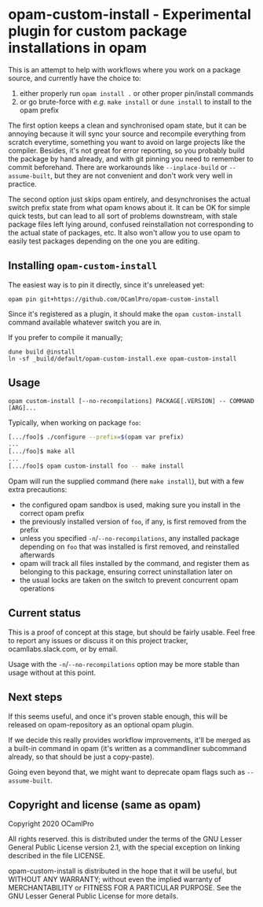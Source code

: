 # opam-custom-install - Experimental plugin for custom package installations in opam

This is an attempt to help with workflows where you work on a package source,
and currently have the choice to:

1. either properly run `opam install .` or other proper pin/install commands
2. or go brute-force with _e.g._ `make install` or `dune install` to install to
   the opam prefix

The first option keeps a clean and synchronised opam state, but it can be
annoying because it will sync your source and recompile everything from scratch
everytime, something you want to avoid on large projects like the compiler.
Besides, it's not great for error reporting, so you probably build the package
by hand already, and with git pinning you need to remember to commit beforehand.
There are workarounds like `--inplace-build` or `--assume-built`, but they are
not convenient and don't work very well in practice.

The second option just skips opam entirely, and desynchronises the actual switch
prefix state from what opam knows about it. It can be OK for simple quick tests,
but can lead to all sort of problems downstream, with stale package files left
lying around, confused reinstallation not corresponding to the actual state of
packages, etc. It also won't allow you to use opam to easily test packages
depending on the one you are editing.


## Installing `opam-custom-install`

The easiest way is to pin it directly, since it's unreleased yet:
```
opam pin git+https://github.com/OCamlPro/opam-custom-install
```

Since it's registered as a plugin, it should make the `opam custom-install`
command available whatever switch you are in.

If you prefer to compile it manually;
```
dune build @install
ln -sf _build/default/opam-custom-install.exe opam-custom-install
```

## Usage

```
opam custom-install [--no-recompilations] PACKAGE[.VERSION] -- COMMAND [ARG]...
```

Typically, when working on package `foo`:
```bash
[.../foo]$ ./configure --prefix=$(opam var prefix)
...
[.../foo]$ make all
...
[.../foo]$ opam custom-install foo -- make install
```

Opam will run the supplied command (here `make install`), but with a few extra
precautions:
- the configured opam sandbox is used, making sure you install in the correct
  opam prefix
- the previously installed version of `foo`, if any, is first removed from the
  prefix
- unless you specified `-n`/`--no-recompilations`, any installed package
  depending on `foo` that was installed is first removed, and reinstalled
  afterwards
- opam will track all files installed by the command, and register them as
  belonging to this package, ensuring correct uninstallation later on
- the usual locks are taken on the switch to prevent concurrent opam operations

## Current status

This is a proof of concept at this stage, but should be fairly usable. Feel free
to report any issues or discuss it on this project tracker, ocamllabs.slack.com,
or by email.

Usage with the `-n`/`--no-recompilations` option may be more stable than usage
without at this point.

## Next steps

If this seems useful, and once it's proven stable enough, this will be released
on opam-repository as an optional opam plugin.

If we decide this really provides workflow improvements, it'll be merged as a
built-in command in opam (it's written as a commandliner subcommand already, so
that should be just a copy-paste).

Going even beyond that, we might want to deprecate opam flags such as
`--assume-built`.

## Copyright and license (same as opam)

Copyright 2020 OCamlPro

All rights reserved. this is distributed under the terms of the GNU Lesser
General Public License version 2.1, with the special exception on linking
described in the file LICENSE.

opam-custom-install is distributed in the hope that it will be useful, but
WITHOUT ANY WARRANTY; without even the implied warranty of MERCHANTABILITY or
FITNESS FOR A PARTICULAR PURPOSE. See the GNU Lesser General Public License for
more details.
